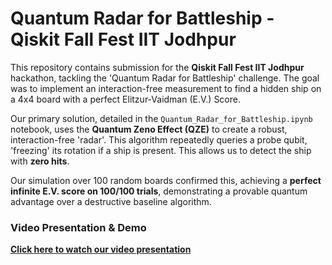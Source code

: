 # Quantum Radar for Battleship - Qiskit Fall Fest IIT Jodhpur

This repository contains submission for the **Qiskit Fall Fest IIT Jodhpur** hackathon, tackling the 'Quantum Radar for Battleship' challenge. The goal was to implement an interaction-free measurement to find a hidden ship on a 4x4 board with a perfect Elitzur-Vaidman (E.V.) Score.

Our primary solution, detailed in the `Quantum_Radar_for_Battleship.ipynb` notebook, uses the **Quantum Zeno Effect (QZE)** to create a robust, interaction-free 'radar'. This algorithm repeatedly queries a probe qubit, 'freezing' its rotation if a ship is present. This allows us to detect the ship with **zero hits**.

Our simulation over 100 random boards confirmed this, achieving a **perfect infinite E.V. score on 100/100 trials**, demonstrating a provable quantum advantage over a destructive baseline algorithm.

### Video Presentation & Demo
[**Click here to watch our video presentation**](https://youtu.be/IM2YvT7Yal4)
